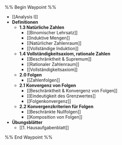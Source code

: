 %% Begin Waypoint %%
- [[Analysis I]]
- **Definitionen**
	- **1.3 Natürliche Zahlen**
		- [[Binomischer Lehrsatz]]
		- [[Induktive Mengen]]
		- [[Natürlicher Zahlenraum]]
		- [[Vollständige Induktion]]
	- **1.4 Vollständigkeitsaxiom, rationale Zahlen**
		- [[Beschränktheit & Supremum]]
		- [[Rationaler Zahlenraum]]
		- [[Vollständigkeitsaxiom]]
	- **2.0 Folgen**
		- [[Zahlenfolgen]]
	- **2.1 Konvergenz von Folgen**
		- [[Beschränktheit & Konvergenz von Folgen]]
		- [[Eindeutigkeit des Grenzwertes]]
		- [[Folgenkonvergenz]]
	- **2.2 Konvergenzkriterien für Folgen**
		- [[Beschränkte Nullfolgen]]
		- [[Komposition von Folgen]]
- **Übungsblätter**
	- [[1. Hausaufgabenblatt]]

%% End Waypoint %%
